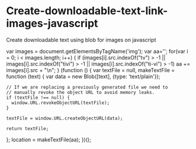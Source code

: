# Create-downloadable-text-link-images-javascript
Create downloadable text using blob for images on javascript

var images = document.getElementsByTagName('img'); 
var aa='';
for(var i = 0; i < images.length; i++) {
if (images[i].src.indexOf("tv") > -1 || images[i].src.indexOf("tivi") > -1 || images[i].src.indexOf("ti-vi") > -1)
    aa += images[i].src + "\n";
}
(function () {
var textFile = null,
  makeTextFile = function (text) {
    var data = new Blob([text], {type: 'text/plain'});

    // If we are replacing a previously generated file we need to
    // manually revoke the object URL to avoid memory leaks.
    if (textFile !== null) {
      window.URL.revokeObjectURL(textFile);
    }

    textFile = window.URL.createObjectURL(data);

    return textFile;
  };
    location = makeTextFile(aa);
})();
